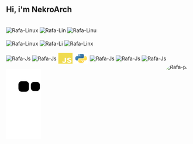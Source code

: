 ## Hi, i'm NekroArch


<div style="display: inline_block"><br>
  <img align="center" alt="Rafa-Linux" height="30" width="40" src="https://upload.wikimedia.org/wikipedia/commons/a/a5/Archlinux-icon-crystal-64.svg">
  <img align="center" alt="Rafa-Lin" height="30" width="40" src="https://cdn.jsdelivr.net/gh/devicons/devicon/icons/debian/debian-original.svg">
  <img align="center" alt="Rafa-Linu" height="30" width="40" src="https://cdn.jsdelivr.net/gh/devicons/devicon/icons/fedora/fedora-original.svg">
 </div>
 
 <div style="display: inline_block"><br>
  <img align="center" alt="Rafa-Linux" height="30" width="40" src="https://cdn.jsdelivr.net/gh/devicons/devicon/icons/intellij/intellij-original.svg">
  <img align="center" alt="Rafa-Li" height="30" width="40" src="https://cdn.jsdelivr.net/gh/devicons/devicon/icons/vim/vim-original.svg">
    <img align="center" alt="Rafa-Linx" height="30" width="40" src="https://cdn.jsdelivr.net/gh/devicons/devicon/icons/vscode/vscode-original.svg">
  </div>

<div style="display: inline_block"><br>
  <img align="center" alt="Rafa-Js" height="30" width="40" src="https://cdn.jsdelivr.net/gh/devicons/devicon/icons/bash/bash-original.svg">
  <img align="center" alt="Rafa-Js" height="30" width="40" src="https://cdn.jsdelivr.net/gh/devicons/devicon/icons/docker/docker-plain.svg">
  <img align="center" alt="Rafa-Js" height="30" width="40" src="https://raw.githubusercontent.com/devicons/devicon/master/icons/javascript/javascript-plain.svg">
  <img align="center" alt="Rafa-Python" height="30" width="40" src="https://raw.githubusercontent.com/devicons/devicon/master/icons/python/python-original.svg">
  <img align="center" alt="Rafa-Js" height="30" width="40" src="https://cdn.jsdelivr.net/gh/devicons/devicon/icons/java/java-original.svg">
  <img align="center" alt="Rafa-Js" height="30" width="40" src="https://cdn.jsdelivr.net/gh/devicons/devicon/icons/spring/spring-original.svg">
  <img align="center" alt="Rafa-Js" height="30" width="40" src="https://cdn.jsdelivr.net/gh/devicons/devicon/icons/postgresql/postgresql-original.svg">
  <img align="right" alt="Rafa-pic" height="150" style="border-radius:50px;" src="https://cdn.discordapp.com/attachments/963087113451102219/963087129175556157/arch-1.png">
  
![Snake animation](https://github.com/rafaballerini/rafaballerini/blob/output/github-contribution-grid-snake.svg)
<!--
**NekroArch/nekroarch** is a ✨ _special_ ✨ repository because its `README.md` (this file) appears on your GitHub profile.

Here are some ideas to get you started:

- 🔭 I’m currently working on ...
- 🌱 I’m currently learning ...
- 👯 I’m looking to collaborate on ...
- 🤔 I’m looking for help with ...
- 💬 Ask me about ...
- 📫 How to reach me: ...
- 😄 Pronouns: ...
- ⚡ Fun fact: ...
-->
